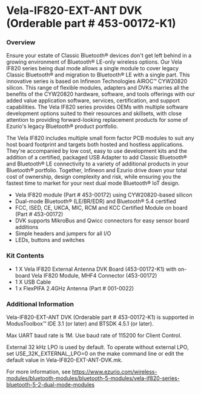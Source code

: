 # Vela-IF820-EXT-ANT DVK (Orderable part # 453-00172-K1)

### Overview

Ensure your estate of Classic Bluetooth&#174; devices don't get left behind in a growing environment of Bluetooth&#174; LE-only wireless options. Our Vela IF820 series being dual mode allows a single module to cover legacy Classic Bluetooth&#174; and migration to Bluetooth&#174; LE with a single part. This innovative series is based on Infineon Technologies AIROC&#8482; CYW20820 silicon.  This range of flexible modules, adapters and DVKs marries all the benefits of the CYW20820 hardware, software, and tools offerings with our added value application software, services, certification, and support capabilities. The Vela IF820 series provides OEMs with multiple software development options suited to their resources and skillsets, with close attention to providing forward-looking replacement products for some of Ezurio's legacy Bluetooth&#174; product portfolio.

The Vela IF820 includes multiple small form factor PCB modules to suit any host board footprint and targets both hosted and hostless applications. They're accompanied by low cost, easy to use development kits and the addition of a certified, packaged USB Adapter to add Classic Bluetooth&#174; and Bluetooth&#174; LE connectivity to a variety of additional products in your Bluetooth&#174; portfolio. Together, Infineon and Ezurio drive down your total cost of ownership, design complexity and risk, while ensuring you the fastest time to market for your next dual mode Bluetooth&#174; IoT design.

* Vela IF820 module (Part # 453-00172) using CYW20820-based silicon
* Dual-mode Bluetooth&#174; (LE/BR/EDR) and Bluetooth&#174; 5.4 certified
* FCC, ISED, CE, UKCA, MIC, RCM and KCC Certified Module on board (Part # 453-00172)
* DVK supports MikroBus and Qwicc connectors for easy sensor board additions
* Simple headers and jumpers for all I/O
* LEDs, buttons and switches

### Kit Contents

* 1 X Vela IF820 External Antenna DVK Board (453-00172-K1) with on-board Vela IF820 Module, MHF4 Connector (453-00172)
* 1 X USB Cable
* 1 x FlexPIFA 2.4GHz Antenna (Part # 001-0022)

### Additional Information

Vela-IF820-EXT-ANT DVK (Orderable part # 453-00172-K1) is supported in ModusToolbox&#8482; IDE 3.1 (or later) and BTSDK 4.5.1 (or later).

Max UART baud rate is 1M. Use baud rate of 115200 for Client Control.

External 32 kHz LPO is used by default. To operate without external LPO, set USE\_32K\_EXTERNAL\_LPO=0 on the make command line or edit the default value in Vela-IF820-EXT-ANT-DVK.mk.

For more information, see https://www.ezurio.com/wireless-modules/bluetooth-modules/bluetooth-5-modules/vela-if820-series-bluetooth-5-2-dual-mode-modules
